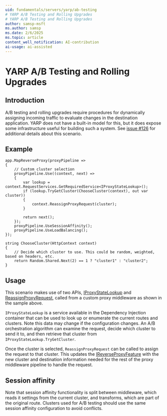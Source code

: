 ```yaml
---
uid: fundamentals/servers/yarp/ab-testing
# YARP A/B Testing and Rolling Upgrades
# YARP A/B Testing and Rolling Upgrades
author: samsp-msft
ms.author: samsp
ms.date: 2/6/2025
ms.topic: article
content_well_notification: AI-contribution
ai-usage: ai-assisted
---
```


# YARP A/B Testing and Rolling Upgrades

## Introduction

A/B testing and rolling upgrades require procedures for dynamically assigning incoming traffic to evaluate changes in the destination application. YARP does not have a built-in model for this, but it does expose some infrastructure useful for building such a system. See [issue #126](https://github.com/microsoft/reverse-proxy/issues/126) for additional details about this scenario.

## Example

```
app.MapReverseProxy(proxyPipeline =>
{
    // Custom cluster selection
    proxyPipeline.Use((context, next) =>
    {
        var lookup = context.RequestServices.GetRequiredService<IProxyStateLookup>();
        if (lookup.TryGetCluster(ChooseCluster(context), out var cluster))
        {
            context.ReassignProxyRequest(cluster);
        }

        return next();
    });
    proxyPipeline.UseSessionAffinity();
    proxyPipeline.UseLoadBalancing();
});

string ChooseCluster(HttpContext context)
{
    // Decide which cluster to use. This could be random, weighted, based on headers, etc.
    return Random.Shared.Next(2) == 1 ? "cluster1" : "cluster2";
}
```

## Usage

This scenario makes use of two APIs, [IProxyStateLookup](xref:Yarp.ReverseProxy.IProxyStateLookup) and [ReassignProxyRequest](xref:Microsoft.AspNetCore.Http.HttpContextFeaturesExtensions.ReassignProxyRequest(Microsoft.AspNetCore.Http.HttpContext,Yarp.ReverseProxy.Model.ClusterState)), called from a custom proxy middleware as shown in the sample above.

`IProxyStateLookup` is a service available in the Dependency Injection container that can be used to look up or enumerate the current routes and clusters. Note this data may change if the configuration changes. An A/B orchestration algorithm can examine the request, decide which cluster to send it to, and then retrieve that cluster from `IProxyStateLookup.TryGetCluster`.

Once the cluster is selected, `ReassignProxyRequest` can be called to assign the request to that cluster. This updates the [IReverseProxyFeature](xref:Yarp.ReverseProxy.Model.IReverseProxyFeature) with the new cluster and destination information needed for the rest of the proxy middleware pipeline to handle the request.

## Session affinity

Note that session affinity functionality is split between middleware, which reads it settings from the current cluster, and transforms, which are part of the original route. Clusters used for A/B testing should use the same session affinity configuration to avoid conflicts.

